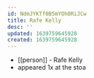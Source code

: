 ```yaml
---
id: NdmJYKTf0B5mYOh0RiJCw
title: Rafe Kelly
desc: ''
updated: 1639759645928
created: 1639759645928
---
```



- [[person]] - Rafe Kelly
- appeared 1x at the stoa
